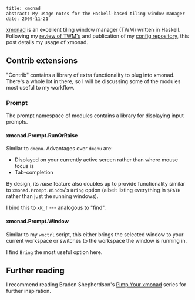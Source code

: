 ```metadata
title: xmonad
abstract: My usage notes for the Haskell-based tiling window manager
date: 2009-11-21
```

[xmonad][] is an excellent tiling window manager (TWM) written in Haskell.
Following my [review of TWM's][review] and publication of my [config
repository][xmonad-config], this post details my usage of xmonad.

## Contrib extensions

"Contrib" contains a library of extra functionality to plug into xmonad. There's 
a whole lot in there, so I will be discussing some of the modules most useful to 
my workflow.

### Prompt

The prompt namespace of modules contains a library for displaying input prompts.

#### xmonad.Prompt.RunOrRaise

Similar to `dmenu`. Advantages over `dmenu` are:

* Displayed on your currently active screen rather than where mouse focus is
* Tab-completion

By design, its *raise* feature also doubles up to provide functionality similar 
to `xmonad.Prompt.Window`'s `Bring` option (albeit listing everything in `$PATH` 
rather than just the running windows).

I bind this to `xK_f` --- analogous to "find".

#### xmonad.Prompt.Window

Similar to my `wmctrl` script, this either brings the selected window to your 
current workspace or switches to the workspace the window is running in.

I find `Bring` the most useful option here.

## Further reading

I recommend reading Braden Shepherdson's [Pimp Your xmonad][pimp] series for
further inspiration.

  [pimp]: http://braincrater.wordpress.com/2008/11/02/pimp-your-xmonad-1-status-bars/
  [xmonad]: http://xmonad.org/
  [review]: http://tlvince.com/tiling-window-managers-reprise
  [xmonad-config]: https://github.com/tlvince/xmonad-config

